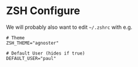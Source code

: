 # ZSH Configure

We will probably also want to edit `~/.zshrc` with e.g.

```
# Theme
ZSH_THEME="agnoster"

# Default User (hides if true)
DEFAULT_USER="paul"
```

